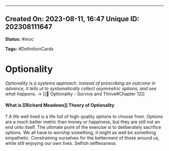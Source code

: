 
---
Created On: 2023-08-11, 16:47
Unique ID: 202308111647
---
**Status:** #moc 

**Tags:** #DefinitionCards 

# Optionality

*Optionality is a systems approach. Instead of prescribing an outcome in advance, it tells ut to systematically collect asymmetric options, and see what happens.* -> [[📗 Optionality - Survive and Thrive#Chapter 12]]



#### What is [[Richard Meadows]] Theory of Optionality
?
A life well lived is a life full of high-quality options to choose from. Options are a much better metric than money or happiness, but they are still not an end unto itself. The ultimate point of the exercise is to deliberately sacrifice options. We all have to worship something, it might as well be something empathetic. Constraining ourselves for the betterment of those around us, while still enjoying our own lives. Selfish selflessness. 